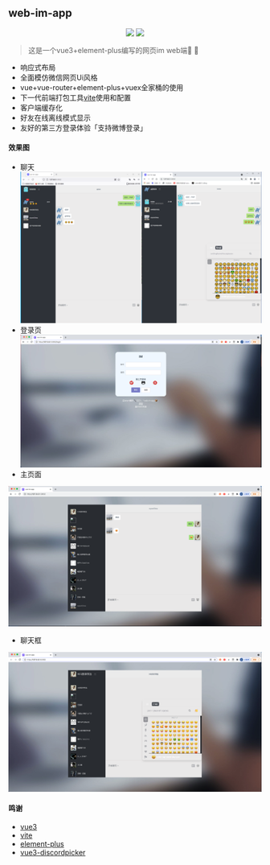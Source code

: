 ## web-im-app
<p align="center">
<a href=""><img src="https://img.shields.io/badge/license-MIT-green" /></a> 
<a href="https://packagist.org/packages/pltrue/thirdparty_oauth"><img src="https://img.shields.io/badge/vue-v3-blue" /></a> 
</p>

> 这是一个vue3+element-plus编写的网页im web端📱 📲
  * 响应式布局
  * 全面模仿微信网页Ui风格
  * vue+vue-router+element-plus+vuex全家桶的使用
  * 下一代前端打包工具[vite](https://github.com/vitejs/vite)使用和配置
  * 客户端缓存化
  * 好友在线离线模式显示
  * 友好的第三方登录体验「支持微博登录」

#### 效果图

  * 聊天
  ![emioj](/public/20210707220042.png)
  * 登录页
![im-login](/public/WechatIMG385.png)
  * 主页面

![im](/public/WechatIMG384.png)
  * 聊天框

![emioj](/public/WechatIMG386.png)



#### 鸣谢
  * [vue3](https://github.com/vuejs)
  * [vite](https://github.com/vitejs)
  * [element-plus](https://element-plus.org/#/zh-CN)
  * [vue3-discordpicker](https://github.com/enzostvs/vue3-discordpicker)


